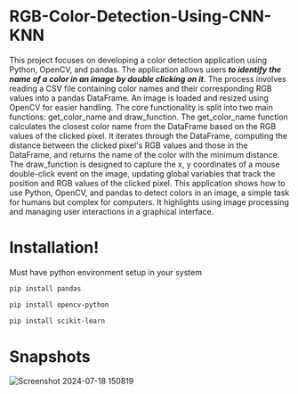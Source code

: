 # RGB-Color-Detection-Using-CNN-KNN
This project focuses on developing a color detection application using 
Python, OpenCV, and pandas. The application allows users ***to identify the 
name of a color in an image by double clicking on it***. The process involves 
reading a CSV file containing color names and their corresponding RGB 
values into a pandas DataFrame. An image is loaded and resized using 
OpenCV for easier handling. The core functionality is split into two main 
functions: get_color_name and draw_function. 
The get_color_name function calculates the closest color name from the 
DataFrame based on the RGB values of the clicked pixel. It iterates 
through the DataFrame, computing the distance between the clicked 
pixel's RGB values and those in the DataFrame, and returns the name of 
the color with the minimum distance. 
The draw_function is designed to capture the x, y coordinates of a mouse 
double-click event on the image, updating global variables that track the 
position and RGB values of the clicked pixel. 
This application shows how to use Python, OpenCV, and pandas to detect 
colors in an image, a simple task for humans but complex for computers. 
It highlights using image processing and managing user interactions in a 
graphical interface.

# Installation!
Must have python environment setup in your system

```bash
pip install pandas
```
```bash
pip install opencv-python
```
```bash
pip install scikit-learn
```

# Snapshots
![Screenshot 2024-07-18 150819](https://github.com/user-attachments/assets/635f17c6-d9d4-4670-a1b3-bf992d896388)

